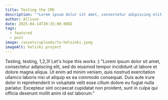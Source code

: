 ```yaml
---
title: Testing the CMS
description: '"Lorem ipsum dolor sit amet, consectetur adipiscing elit, sed do eiusmod...'
author: Allison
date: 2025-04-14T20:35:00.000Z
tags:
  - featured
  - post
image: /assets/uploads/to-helsinki.jpeg
imageAlt: helsiki project
---
```

Testing, testing, 1,2,3! Let's hope this works :)
"Lorem ipsum dolor sit amet, consectetur adipiscing elit, sed do eiusmod tempor incididunt ut labore et dolore magna aliqua. Ut enim ad minim veniam, quis nostrud exercitation ullamco laboris nisi ut aliquip ex ea commodo consequat. Duis aute irure dolor in reprehenderit in voluptate velit esse cillum dolore eu fugiat nulla pariatur. Excepteur sint occaecat cupidatat non proident, sunt in culpa qui officia deserunt mollit anim id est laborum."
